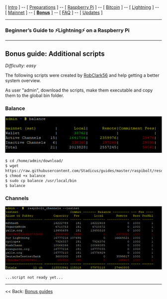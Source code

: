 [ [Intro](README.md) ] -- [ [Preparations](raspibolt_10_preparations.md) ] -- [ [Raspberry Pi](raspibolt_20_pi.md) ] -- [ [Bitcoin](raspibolt_30_bitcoin.md) ] -- [ [Lightning](raspibolt_40_lnd.md) ] -- [ [Mainnet](raspibolt_50_mainnet.md) ] -- [ [**Bonus**](raspibolt_60_bonus.md) ] -- [ [FAQ](raspibolt_faq.md) ] -- [ [Updates](raspibolt_updates.md) ]

------

### Beginner’s Guide to ️⚡Lightning️⚡ on a Raspberry Pi

------

## Bonus guide: Additional scripts

*Difficulty: easy*

The following scripts were created by [RobClark56](https://github.com/robclark56) and help getting a better system overview. 

As user "admin", download the scripts, make them executable and copy them to the global bin folder.

### Balance

![](images\60_balance.png)

```
$ cd /home/admin/download/
$ wget https://raw.githubusercontent.com/Stadicus/guides/master/raspibolt/resources/balance
$ chmod +x balance
$ sudo cp balance /usr/local/bin
$ balance
```


### Channels

![](images\60_channels.png)

```
...script not ready yet...
```
------

<< Back: [Bonus guides](raspibolt_60_bonus.md) 